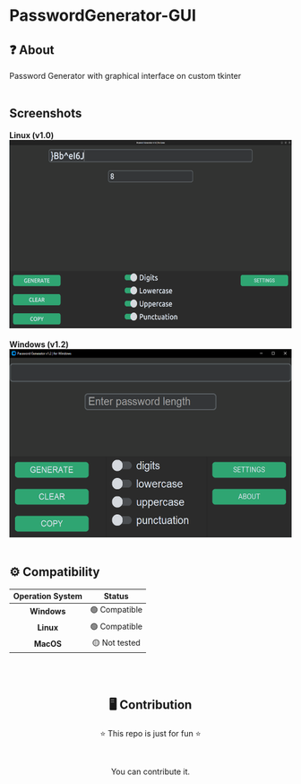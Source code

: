 # PasswordGenerator-GUI
## ❓ About
Password Generator with graphical interface on custom tkinter
<br><br>

## Screenshots
**Linux (v1.0)** <br>
<img src='./images/screenshot_linux_v10.png' width=536 height=336 alt='screenshot-linux-v10'>
<br><br>
**Windows (v1.2)** <br>
<img src='./images/screenshot_win_v12.png' width=536 height=336 alt='screenshot-win-v12'>
<br><br>

## ⚙️ Compatibility
| **Operation System** | **Status** |
| :---------: | :-----------: |
| **Windows** | 🟢 Compatible |
| **Linux** | 🟢 Compatible |
| **MacOS** | 🟡 Not tested |

<br><br>

## <p align=center>🖥️ Contribution</p>
<p align=center>⭐ This repo is just for fun ⭐</p>
<br>
<p align=center> You can contribute it.</p>
